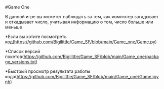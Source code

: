#Game One

В данной игре вы можетет наблюдать за тем, как компютер загадывает и откадывает число, учитывая информацию о том, число больше или меньше

*Если вы хотите посмотреть код(https://github.com/Bigilittle/Game_SF/blob/main/Game_one/Game.py)

*Список версий покетов(https://github.com/Bigilittle/Game_SF/blob/main/Game_one/package_versions.txt)

*Быстрый просмотр результата работы кода(https://github.com/Bigilittle/Game_SF/blob/main/Game_one/Game.ipynb)